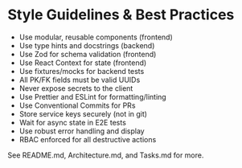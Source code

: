 # Style Guidelines & Best Practices

- Use modular, reusable components (frontend)
- Use type hints and docstrings (backend)
- Use Zod for schema validation (frontend)
- Use React Context for state (frontend)
- Use fixtures/mocks for backend tests
- All PK/FK fields must be valid UUIDs
- Never expose secrets to the client
- Use Prettier and ESLint for formatting/linting
- Use Conventional Commits for PRs
- Store service keys securely (not in git)
- Wait for async state in E2E tests
- Use robust error handling and display
- RBAC enforced for all destructive actions

See README.md, Architecture.md, and Tasks.md for more.
